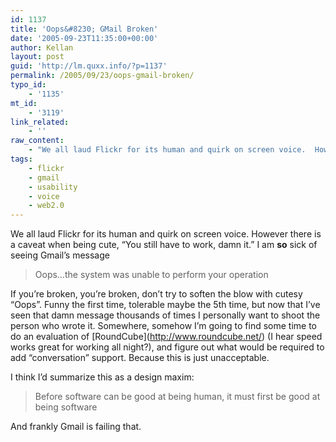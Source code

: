 ```yaml
---
id: 1137
title: 'Oops&#8230; GMail Broken'
date: '2005-09-23T11:35:00+00:00'
author: Kellan
layout: post
guid: 'http://lm.quxx.info/?p=1137'
permalink: /2005/09/23/oops-gmail-broken/
typo_id:
    - '1135'
mt_id:
    - '3119'
link_related:
    - ''
raw_content:
    - "We all laud Flickr for its human and quirk on screen voice.  However there is a caveat when being cute, \\\"You still have to work, damn it.\\\"  I am __so__ sick of seeing Gmail\\'s message\r\n\r\n> Oops...the system was unable to perform your operation\r\n\r\nIf you\\'re broken, you\\'re broken, don\\'t try to soften the blow with cutesy \\\"Oops\\\".  Funny the first time, tolerable maybe the 5th time, but now that I\\'ve seen that damn message thousands of times I personally want to shoot the person who wrote it.  Somewhere, somehow I\\'m going to find some time to do an evaluation of [RoundCube](http://www.roundcube.net/) (I hear speed works great for working all night?), and figure out what would be required to add \\\"conversation\\\" support.  Because this is just unacceptable.\r\n\r\nI think I\\'d summarize this as a design maxim:\r\n\r\n> Before software can be good at being human, it must first be good at being software\r\n\r\nAnd frankly Gmail is failing that."
tags:
    - flickr
    - gmail
    - usability
    - voice
    - web2.0
---
```


We all laud Flickr for its human and quirk on screen voice. However there is a caveat when being cute, “You still have to work, damn it.” I am **so** sick of seeing Gmail’s message

> Oops…the system was unable to perform your operation

If you’re broken, you’re broken, don’t try to soften the blow with cutesy “Oops”. Funny the first time, tolerable maybe the 5th time, but now that I’ve seen that damn message thousands of times I personally want to shoot the person who wrote it. Somewhere, somehow I’m going to find some time to do an evaluation of \[RoundCube\](http://www.roundcube.net/) (I hear speed works great for working all night?), and figure out what would be required to add “conversation” support. Because this is just unacceptable.

I think I’d summarize this as a design maxim:

> Before software can be good at being human, it must first be good at being software

And frankly Gmail is failing that.